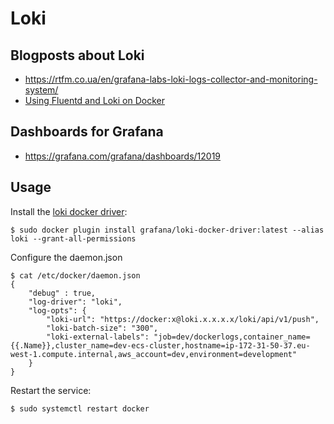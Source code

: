 # Loki

## Blogposts about Loki
- https://rtfm.co.ua/en/grafana-labs-loki-logs-collector-and-monitoring-system/
- [Using Fluentd and Loki on Docker](https://dev.to/thakkaryash94/docker-container-logs-using-fluentd-and-grafana-loki-a15)

## Dashboards for Grafana
- https://grafana.com/grafana/dashboards/12019

## Usage

Install the [loki docker driver](https://grafana.com/docs/loki/latest/clients/docker-driver/):

```
$ sudo docker plugin install grafana/loki-docker-driver:latest --alias loki --grant-all-permissions
```

Configure the daemon.json

```
$ cat /etc/docker/daemon.json
{
    "debug" : true,
    "log-driver": "loki",
    "log-opts": {
        "loki-url": "https://docker:x@loki.x.x.x.x/loki/api/v1/push",
        "loki-batch-size": "300",
        "loki-external-labels": "job=dev/dockerlogs,container_name={{.Name}},cluster_name=dev-ecs-cluster,hostname=ip-172-31-50-37.eu-west-1.compute.internal,aws_account=dev,environment=development"
    }
}
```

Restart the service:

```
$ sudo systemctl restart docker
```
